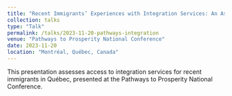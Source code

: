 ```yaml
---
title: "Recent Immigrants’ Experiences with Integration Services: An Assessment of Access to Services across the Province (with V.-A. Mahéo)"
collection: talks
type: "Talk"
permalink: /talks/2023-11-20-pathways-integration
venue: "Pathways to Prosperity National Conference"
date: 2023-11-20
location: "Montréal, Québec, Canada"
---
```


This presentation assesses access to integration services for recent immigrants in Québec, presented at the Pathways to Prosperity National Conference.
